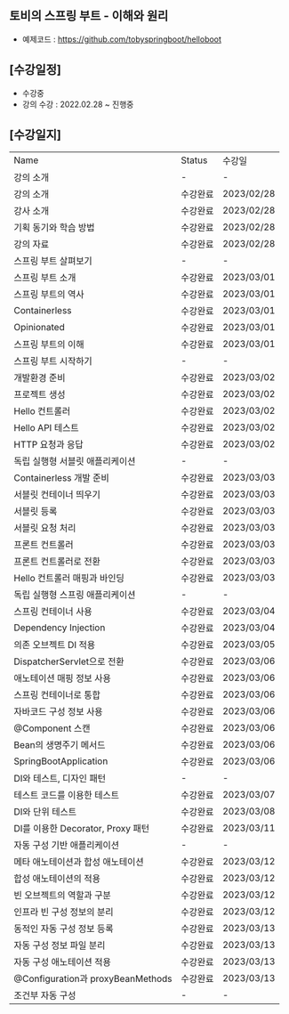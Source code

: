 ## 토비의 스프링 부트 - 이해와 원리
- 예제코드 : https://github.com/tobyspringboot/helloboot

## [수강일정]
- 수강중
- 강의 수강 : 2022.02.28 ~ 진행중

## [수강일지]
| | | |
|-|-|-|
|Name|Status|수강일|
|강의 소개|-|-|
|강의 소개|수강완료|2023/02/28|
|강사 소개|수강완료|2023/02/28|
|기획 동기와 학습 방법|수강완료|2023/02/28|
|강의 자료|수강완료|2023/02/28|
|스프링 부트 살펴보기|-|-|
|스프링 부트 소개|수강완료|2023/03/01|
|스프링 부트의 역사|수강완료|2023/03/01|
|Containerless|수강완료|2023/03/01|
|Opinionated|수강완료|2023/03/01|
|스프링 부트의 이해|수강완료|2023/03/01|
|스프링 부트 시작하기|-|-|
|개발환경 준비|수강완료|2023/03/02|
|프로젝트 생성|수강완료|2023/03/02|
|Hello 컨트롤러|수강완료|2023/03/02|
|Hello API 테스트|수강완료|2023/03/02|
|HTTP 요청과 응답|수강완료|2023/03/02|
|독립 실행형 서블릿 애플리케이션|-|-|
|Containerless 개발 준비|수강완료|2023/03/03|
|서블릿 컨테이너 띄우기|수강완료|2023/03/03|
|서블릿 등록|수강완료|2023/03/03|
|서블릿 요청 처리|수강완료|2023/03/03|
|프론트 컨트롤러|수강완료|2023/03/03|
|프론트 컨트롤러로 전환|수강완료|2023/03/03|
|Hello 컨트롤러 매핑과 바인딩|수강완료|2023/03/03|
|독립 실행형 스프링 애플리케이션|-|-|
|스프링 컨테이너 사용|수강완료|2023/03/04|
|Dependency Injection|수강완료|2023/03/04|
|의존 오브젝트 DI 적용|수강완료|2023/03/05|
|DispatcherServlet으로 전환|수강완료|2023/03/06|
|애노테이션 매핑 정보 사용|수강완료|2023/03/06|
|스프링 컨테이너로 통합|수강완료|2023/03/06|
|자바코드 구성 정보 사용|수강완료|2023/03/06|
|@Component 스캔|수강완료|2023/03/06|
|Bean의 생명주기 메서드|수강완료|2023/03/06|
|SpringBootApplication|수강완료|2023/03/06|
|DI와 테스트, 디자인 패턴|-|-|
|테스트 코드를 이용한 테스트|수강완료|2023/03/07|
|DI와 단위 테스트|수강완료|2023/03/08|
|DI를 이용한 Decorator, Proxy 패턴|수강완료|2023/03/11|
|자동 구성 기반 애플리케이션|-|-|
|메타 애노테이션과 합성 애노테이션|수강완료|2023/03/12|
|합성 애노테이션의 적용|수강완료|2023/03/12|
|빈 오브젝트의 역할과 구분|수강완료|2023/03/12|
|인프라 빈 구성 정보의 분리|수강완료|2023/03/12|
|동적인 자동 구성 정보 등록|수강완료|2023/03/13|
|자동 구성 정보 파일 분리|수강완료|2023/03/13|
|자동 구성 애노테이션 적용|수강완료|2023/03/13|
|@Configuration과 proxyBeanMethods|수강완료|2023/03/13|
|조건부 자동 구성|-|-|
